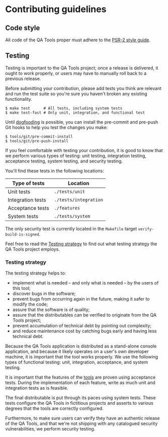 Contributing guidelines
=======================

## Code style

All code of the QA Tools proper must adhere to the [PSR-2 style guide][psr2].

[psr2]: https://github.com/php-fig/fig-standards/blob/master/accepted/PSR-2-coding-style-guide.md

## Testing

Testing is important to the QA Tools project; once a release is delivered, it
ought to work properly, or users may have to manually roll back to a previous
release.

Before submitting your contribution, please add tests you think are relevant and
run the test suite so you're sure you haven't broken any existing functionality.

```shell-session
$ make test      # All tests, including system tests
$ make test-fast # Only unit, integration, and functional test
```

Until [dogfooding][wiki:dogfooding] is possible, you can install the pre-commit
and pre-push Git hooks to help you test the changes you make:

```shell-session
$ tools/git/pre-commit-install
$ tools/git/pre-push-install
```

If you feel comfortable with testing your contribution, it is good to know that
we perform various types of testing: unit testing, integration testing,
acceptance testing, system testing, and security testing.

You'll find these tests in the following locations:

| **Type of tests**           | **Location**          |
|-----------------------------|-----------------------|
| Unit tests                  | `./tests/unit`        |
| Integration tests           | `./tests/integration` |
| Acceptance tests            | `./features`          |
| System tests                | `./tests/system`      |

The only security test is currently located in the `Makefile` target
`verify-build-is-signed`.

Feel free to read the [Testing strategy](#testing-strategy) to find out what
testing strategy the QA Tools project employs.

[wiki:dogfooding]: https://en.wikipedia.org/wiki/Eating_your_own_dog_food
 
### Testing strategy 

The testing strategy helps to:

 * implement what is needed – and only what is needed – by the users of
   this tool;
 * discover bugs in the software;
 * prevent bugs from occurring again in the future, making it safer to modify
   the code;
 * assure that the software is of quality;
 * assure that the distributables can be verified to originate from the QA Tools
   project;
 * prevent accumulation of technical debt by pointing out complexity;
 * and reduce maintenance cost by catching bugs early and having less technical
   debt.

Because the QA Tools application is distributed as a stand-alone console
application, and because it likely operates on a user's own developer machine,
it is important that the tool works properly. We use the following types of
functional testing: unit, integration, acceptance, and system testing.

It is important that the features of the [tools](docs/ubiquitous-language.md)
are proven using acceptance tests. During the implementation of each feature,
write as much unit and integration tests as is feasible.

The final distributable is put through its paces using system tests. These tests
configure the QA Tools in fictitious projects and asserts to various degrees
that the tools are correctly configured.

Furthermore, to make sure users can verify they have an authentic release of the
QA Tools, and that we're not shipping with any catalogued security
vulnerabilities, we perform security testing.

